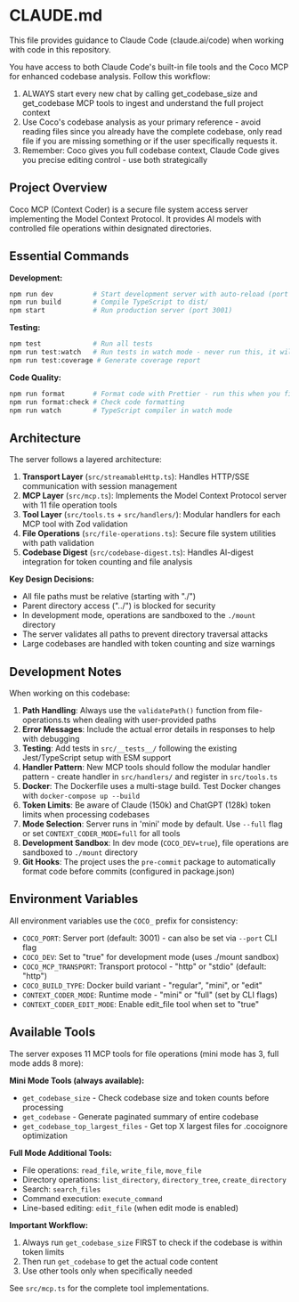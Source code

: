 # CLAUDE.md

This file provides guidance to Claude Code (claude.ai/code) when working with code in this repository.

You have access to both Claude Code's built-in file tools and the Coco MCP for enhanced codebase analysis. Follow this workflow:

1. ALWAYS start every new chat by calling get_codebase_size and get_codebase MCP tools to ingest and understand the full project context
2. Use Coco's codebase analysis as your primary reference - avoid reading files since you already have the complete codebase, only read file if you are missing something or if the user specifically requests it.
3. Remember: Coco gives you full codebase context, Claude Code gives you precise editing control - use both strategically

## Project Overview

Coco MCP (Context Coder) is a secure file system access server implementing the Model Context Protocol. It provides AI models with controlled file operations within designated directories.

## Essential Commands

**Development:**

```bash
npm run dev          # Start development server with auto-reload (port 3002, ./mount sandbox)
npm run build        # Compile TypeScript to dist/
npm start            # Run production server (port 3001)
```

**Testing:**

```bash
npm test             # Run all tests
npm run test:watch   # Run tests in watch mode - never run this, it will get stuck
npm run test:coverage # Generate coverage report
```

**Code Quality:**

```bash
npm run format       # Format code with Prettier - run this when you finished with all your changes
npm run format:check # Check code formatting
npm run watch        # TypeScript compiler in watch mode
```

## Architecture

The server follows a layered architecture:

1. **Transport Layer** (`src/streamableHttp.ts`): Handles HTTP/SSE communication with session management
2. **MCP Layer** (`src/mcp.ts`): Implements the Model Context Protocol server with 11 file operation tools
3. **Tool Layer** (`src/tools.ts` + `src/handlers/`): Modular handlers for each MCP tool with Zod validation
4. **File Operations** (`src/file-operations.ts`): Secure file system utilities with path validation
5. **Codebase Digest** (`src/codebase-digest.ts`): Handles AI-digest integration for token counting and file analysis

**Key Design Decisions:**

- All file paths must be relative (starting with "./")
- Parent directory access ("../") is blocked for security
- In development mode, operations are sandboxed to the `./mount` directory
- The server validates all paths to prevent directory traversal attacks
- Large codebases are handled with token counting and size warnings

## Development Notes

When working on this codebase:

1. **Path Handling**: Always use the `validatePath()` function from file-operations.ts when dealing with user-provided paths
2. **Error Messages**: Include the actual error details in responses to help with debugging
3. **Testing**: Add tests in `src/__tests__/` following the existing Jest/TypeScript setup with ESM support
4. **Handler Pattern**: New MCP tools should follow the modular handler pattern - create handler in `src/handlers/` and register in `src/tools.ts`
5. **Docker**: The Dockerfile uses a multi-stage build. Test Docker changes with `docker-compose up --build`
6. **Token Limits**: Be aware of Claude (150k) and ChatGPT (128k) token limits when processing codebases
7. **Mode Selection**: Server runs in 'mini' mode by default. Use `--full` flag or set `CONTEXT_CODER_MODE=full` for all tools
8. **Development Sandbox**: In dev mode (`COCO_DEV=true`), file operations are sandboxed to `./mount` directory
9. **Git Hooks**: The project uses the `pre-commit` package to automatically format code before commits (configured in package.json)

## Environment Variables

All environment variables use the `COCO_` prefix for consistency:

- `COCO_PORT`: Server port (default: 3001) - can also be set via `--port` CLI flag
- `COCO_DEV`: Set to "true" for development mode (uses ./mount sandbox)
- `COCO_MCP_TRANSPORT`: Transport protocol - "http" or "stdio" (default: "http")
- `COCO_BUILD_TYPE`: Docker build variant - "regular", "mini", or "edit"
- `CONTEXT_CODER_MODE`: Runtime mode - "mini" or "full" (set by CLI flags)
- `CONTEXT_CODER_EDIT_MODE`: Enable edit_file tool when set to "true"

## Available Tools

The server exposes 11 MCP tools for file operations (mini mode has 3, full mode adds 8 more):

**Mini Mode Tools (always available):**

- `get_codebase_size` - Check codebase size and token counts before processing
- `get_codebase` - Generate paginated summary of entire codebase
- `get_codebase_top_largest_files` - Get top X largest files for .cocoignore optimization

**Full Mode Additional Tools:**

- File operations: `read_file`, `write_file`, `move_file`
- Directory operations: `list_directory`, `directory_tree`, `create_directory`
- Search: `search_files`
- Command execution: `execute_command`
- Line-based editing: `edit_file` (when edit mode is enabled)

**Important Workflow:**

1. Always run `get_codebase_size` FIRST to check if the codebase is within token limits
2. Then run `get_codebase` to get the actual code content
3. Use other tools only when specifically needed

See `src/mcp.ts` for the complete tool implementations.
